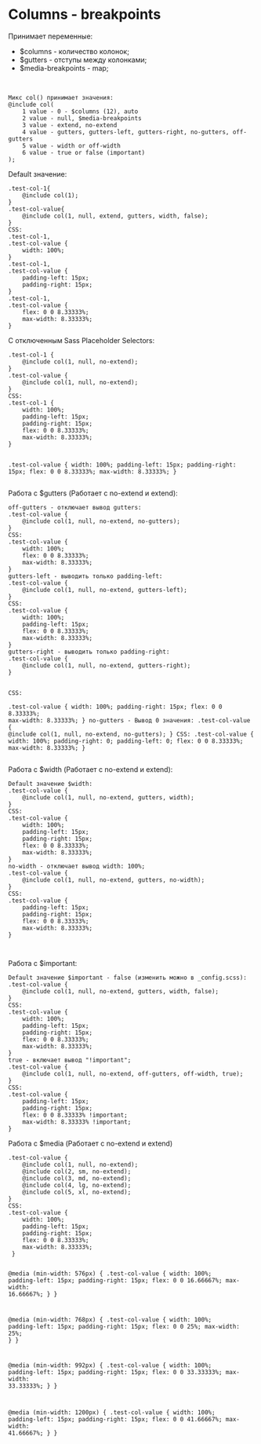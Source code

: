 # Columns - breakpoints
<p>Принимает переменные:</p>
<ul>
    <li>$columns - количество колонок;</li>
    <li>$gutters - отступы между колонками;</li>
    <li>$media-breakpoints - map;</li>
</ul>
<br>
<pre><code>Микс col() принимает значения:
@include col(
    1 value - 0 - $columns (12), auto
    2 value - null, $media-breakpoints 
    3 value - extend, no-extend
    4 value - gutters, gutters-left, gutters-right, no-gutters, off-gutters
    5 value - width or off-width
    6 value - true or false (important)
);
</code></pre>
<p>Default значение:</p>
<pre><code>.test-col-1{
	@include col(1);
}
.test-col-value{
	@include col(1, null, extend, gutters, width, false); 
}
CSS:  
.test-col-1,
.test-col-value {
	width: 100%;
}
.test-col-1,
.test-col-value {
	padding-left: 15px;
	padding-right: 15px;
}
.test-col-1,
.test-col-value {
	flex: 0 0 8.33333%;
	max-width: 8.33333%;
}
</code></pre>
<p>С отключенным Sass Placeholder Selectors:</p>
<pre><code>.test-col-1 {
	@include col(1, null, no-extend);
} 
.test-col-value {
	@include col(1, null, no-extend);
} 
CSS:         
.test-col-1 {
	width: 100%;
	padding-left: 15px;
	padding-right: 15px;
	flex: 0 0 8.33333%;
	max-width: 8.33333%;
}
  
.test-col-value {
	width: 100%;
	padding-left: 15px;
	padding-right: 15px;
	flex: 0 0 8.33333%;
	max-width: 8.33333%;
}
</code></pre>
<p>Работа с $gutters (Работает с no-extend и extend):</p>
<pre><code>off-gutters - отключает вывод gutters:
.test-col-value {
    @include col(1, null, no-extend, no-gutters);
} 
CSS:  
.test-col-value {
    width: 100%;
    flex: 0 0 8.33333%;
    max-width: 8.33333%;
}
gutters-left - выводить только padding-left:
.test-col-value {
    @include col(1, null, no-extend, gutters-left);
} 
CSS:  
.test-col-value {
	width: 100%;
	padding-left: 15px;
	flex: 0 0 8.33333%;
	max-width: 8.33333%;
}
gutters-right - выводить только padding-right:
.test-col-value {
    @include col(1, null, no-extend, gutters-right);
} 

CSS:  
.test-col-value {
	width: 100%;
	padding-right: 15px;
	flex: 0 0 8.33333%;
	max-width: 8.33333%;
}
no-gutters - Вывод 0 значения:
.test-col-value {
    @include col(1, null, no-extend, no-gutters);
} 
CSS:
.test-col-value {
	width: 100%;
	padding-right: 0;
	padding-left: 0;
	flex: 0 0 8.33333%;
	max-width: 8.33333%;
  }
</code></pre>
<p>Работа с $width (Работает с no-extend и extend):</p>
<pre><code>Default значение $width:
.test-col-value {
	@include col(1, null, no-extend, gutters, width);
} 
CSS:
.test-col-value {
	width: 100%;
	padding-left: 15px;
	padding-right: 15px;
	flex: 0 0 8.33333%;
	max-width: 8.33333%;
}
no-width - отключает вывод width: 100%;
.test-col-value {
	@include col(1, null, no-extend, gutters, no-width);
} 
CSS:
.test-col-value {
	padding-left: 15px;
	padding-right: 15px;
	flex: 0 0 8.33333%;
	max-width: 8.33333%;
}

</code></pre>	
<p>Работа с $important:</p>
<pre><code>Default значение $important - false (изменить можно в _config.scss):
.test-col-value {
	@include col(1, null, no-extend, gutters, width, false);
} 
CSS:
.test-col-value {
	width: 100%;
	padding-left: 15px;
	padding-right: 15px;
	flex: 0 0 8.33333%;
	max-width: 8.33333%;
}
true - включает вывод "!important";
.test-col-value {
	@include col(1, null, no-extend, off-gutters, off-width, true);
} 
CSS:
.test-col-value {
	padding-left: 15px;
	padding-right: 15px;
	flex: 0 0 8.33333% !important;
	max-width: 8.33333% !important;
}
</code></pre>	
<p>Работа с $media (Работает с no-extend и extend)</p>
<pre><code>.test-col-value {
	@include col(1, null, no-extend);
	@include col(2, sm, no-extend);
	@include col(3, md, no-extend);
	@include col(4, lg, no-extend);
	@include col(5, xl, no-extend);
} 
CSS:		
.test-col-value {
	width: 100%;
	padding-left: 15px;
	padding-right: 15px;
	flex: 0 0 8.33333%;
	max-width: 8.33333%;
 }
 
@media (min-width: 576px) {
	.test-col-value {
	  	width: 100%;
	  	padding-left: 15px;
	  	padding-right: 15px;
	  	flex: 0 0 16.66667%;
	  	max-width: 16.66667%;
	}
}
 
@media (min-width: 768px) {
	.test-col-value {
	  	width: 100%;
	  	padding-left: 15px;
	  	padding-right: 15px;
	  	flex: 0 0 25%;
	  	max-width: 25%;
	}
 }
 
@media (min-width: 992px) {
	.test-col-value {
	  	width: 100%;
	  	padding-left: 15px;
	  	padding-right: 15px;
	  	flex: 0 0 33.33333%;
	  	max-width: 33.33333%;
	}
}
 
@media (min-width: 1200px) {
	.test-col-value {
	  	width: 100%;
	  	padding-left: 15px;
	  	padding-right: 15px;
	  	flex: 0 0 41.66667%;
	  	max-width: 41.66667%;
	}
}
</code></pre>